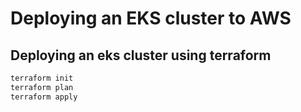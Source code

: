 # Deploying an EKS cluster to AWS

## Deploying an eks cluster using terraform
```bash
terraform init
terraform plan 
terraform apply
```